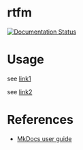 # rtfm

[![Documentation Status](https://readthedocs.org/projects/rtfm-please/badge/?version=latest)](https://rtfm-please.readthedocs.io/en/latest/?badge=latest)

# Usage

see [link1](link1.md)

see [link2](link2.md)

# References

- [MkDocs user guide](https://www.mkdocs.org/user-guide)
